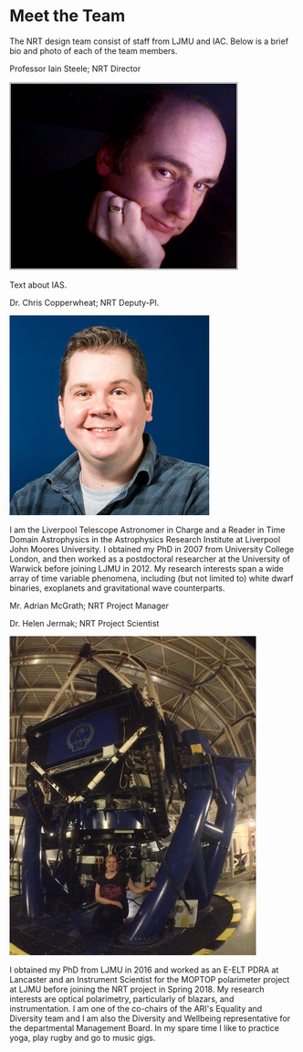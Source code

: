 # Meet the Team

The NRT design team consist of staff from LJMU and IAC. Below is a brief bio and photo of each of the team members.

Professor Iain Steele; NRT Director

![Iain Steele](ias.jpg)

Text about IAS.

Dr. Chris Copperwheat; NRT Deputy-PI.

![Chris Copperwheat](astccopp.jpg)

I am the Liverpool Telescope Astronomer in Charge and a Reader in Time Domain Astrophysics in the Astrophysics Research Institute at Liverpool John Moores University. I obtained my PhD in 2007 from University College London, and then worked as a postdoctoral researcher at the University of Warwick before joining LJMU in 2012. My research interests span a wide array of time variable phenomena, including (but not limited to) white dwarf binaries, exoplanets and gravitational wave counterparts.

Mr. Adrian McGrath; NRT Project Manager

Dr. Helen Jermak; NRT Project Scientist

![Helen Jermak](me_LT_edit.jpeg)

I obtained my PhD from LJMU in 2016 and worked as an E-ELT PDRA at Lancaster and an Instrument Scientist for the MOPTOP polarimeter project at LJMU before joining the NRT project in Spring 2018. My research interests are optical polarimetry, particularly of blazars, and instrumentation. I am one of the co-chairs of the ARI's Equality and Diversity team and I am also the Diversity and Wellbeing representative for the departmental Management Board. In my spare time I like to practice yoga, play rugby and go to music gigs.
